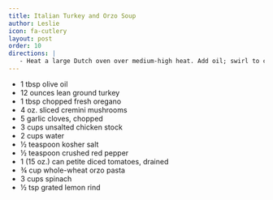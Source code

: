 ```yaml
---
title: Italian Turkey and Orzo Soup
author: Leslie
icon: fa-cutlery
layout: post
order: 10
directions: |
   - Heat a large Dutch oven over medium-high heat. Add oil; swirl to coat. Add turkey; cook 6 minutes or until lightly browned, stirring to crumble. Add oregano, mushrooms, and garlic; sauté 5 minutes. Add stock, 2 cups water, salt, red pepper, and tomatoes, scraping pan to loosen browned bits; bring to a boil. Add orzo; cook 7 minutes. Stir in spinach and rind; cook 2 minutes.
---
```


<ul>
	<li>1 tbsp olive oil</li>
	<li>12 ounces lean ground turkey</li>
	<li>1 tbsp chopped fresh oregano</li>
	<li>4 oz. sliced cremini mushrooms</li>
	<li>5 garlic cloves, chopped</li>
	<li>3 cups unsalted chicken stock</li>
	<li>2 cups water</li>
	<li>½ teaspoon kosher salt</li>
	<li>½ teaspoon crushed red pepper</li>
	<li>1 (15 oz.) can petite diced tomatoes, drained</li>
	<li>¾ cup whole-wheat orzo pasta</li>
	<li>3 cups spinach</li>
	<li>½ tsp grated lemon rind</li>
</ul>